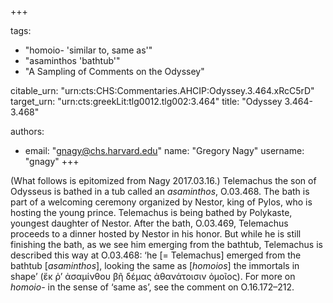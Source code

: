 +++

tags:
- "homoio- &#39;similar to, same as&#39;"
- "asaminthos &#39;bathtub&#39;"
- "A Sampling of Comments on the Odyssey"

citable_urn: "urn:cts:CHS:Commentaries.AHCIP:Odyssey.3.464.xRcC5rD"
target_urn: "urn:cts:greekLit:tlg0012.tlg002:3.464"
title: "Odyssey 3.464-3.468"

authors:
- email: "gnagy@chs.harvard.edu"
  name: "Gregory Nagy"
  username: "gnagy"
+++

<p>(What follows is epitomized from Nagy 2017.03.16.) Telemachus the son of Odysseus is bathed in a tub called an <em>asaminthos</em>, O.03.468. The bath is part of a welcoming ceremony organized by Nestor, king of Pylos, who is hosting the young prince. Telemachus is being bathed by Polykaste, youngest daughter of Nestor. After the bath, O.03.469, Telemachus proceeds to a dinner hosted by Nestor in his honor. But while he is still finishing the bath, as we see him emerging from the bathtub, Telemachus is described this way at O.03.468: ‘he [= Telemachus] emerged from the bathtub [<em>asaminthos</em>], looking the same as [<em>homoios</em>] the immortals in shape’ (ἔκ ῥ’ ἀσαμίνθου βῆ δέμας ἀθανάτοισιν ὁμοῖος). For more on <em>homoio-</em> in the sense of ‘same as’, see the comment on O.16.172–212. </p>